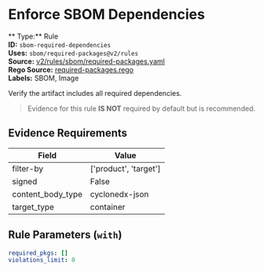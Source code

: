 # Enforce SBOM Dependencies  
** Type:** Rule  
**ID:** `sbom-required-dependencies`  
**Uses:** `sbom/required-packages@v2/rules`  
**Source:** [v2/rules/sbom/required-packages.yaml](https://github.com/scribe-public/sample-policies/v2/rules/sbom/required-packages.yaml)  
**Rego Source:** [required-packages.rego](https://github.com/scribe-public/sample-policies/v2/rules/sbom/required-packages.rego)  
**Labels:** SBOM, Image  

Verify the artifact includes all required dependencies.

> Evidence for this rule **IS NOT** required by default but is recommended.


## Evidence Requirements  
| Field | Value |
|-------|-------|
| filter-by | ['product', 'target'] |
| signed | False |
| content_body_type | cyclonedx-json |
| target_type | container |

## Rule Parameters (`with`)  
```yaml
required_pkgs: []
violations_limit: 0
```

